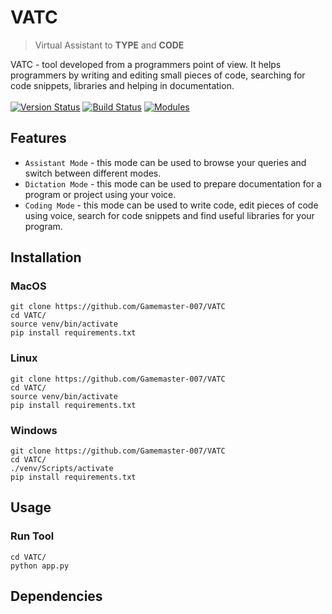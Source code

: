 # VATC
> Virtual Assistant to **TYPE** and **CODE**

VATC - tool developed from a programmers point of view. It helps programmers by writing and editing small pieces of code, searching for code snippets, libraries and helping in documentation.</br>
</br>
[![Version Status](https://img.shields.io/badge/stable-1.0.1-blue)](https://github.com/Gamemaster-007/VATC)
[![Build Status](https://img.shields.io/badge/build-passed-brightgreen)](https://github.com/Gamemaster-007/VATC)
[![Modules](https://img.shields.io/badge/python-3.6%20%7C%203.7%20%7C%203.8%20%7C%203.9-blue)](https://docs.python.org/3/)

## Features

- ```Assistant Mode``` - this mode can be used to browse your queries and switch between different modes.
- ```Dictation Mode``` - this mode can be used to prepare documentation for a program or project using your voice.
- ```Coding Mode``` - this mode can be used to write code, edit pieces of code using voice, search for code snippets and find useful libraries for your program. 

## Installation

### MacOS
```
git clone https://github.com/Gamemaster-007/VATC
cd VATC/
source venv/bin/activate
pip install requirements.txt
```

### Linux
```
git clone https://github.com/Gamemaster-007/VATC
cd VATC/
source venv/bin/activate
pip install requirements.txt
```

### Windows
```
git clone https://github.com/Gamemaster-007/VATC
cd VATC/
./venv/Scripts/activate
pip install requirements.txt
```

## Usage

### Run Tool
```
cd VATC/
python app.py
```


## Dependencies

